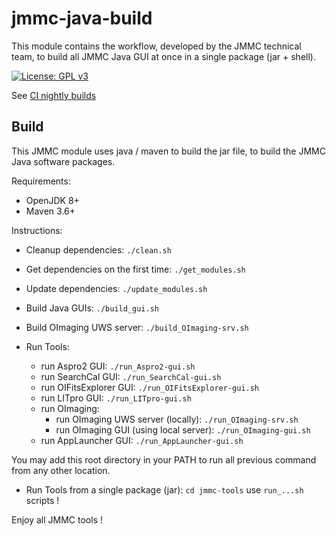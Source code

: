 # jmmc-java-build
This module contains the workflow, developed by the JMMC technical team, to build all JMMC Java GUI at once in a single package (jar + shell).

[![License: GPL v3](https://img.shields.io/badge/License-GPLv3-blue.svg)](LICENSE)

See [CI nightly builds](https://github.com/JMMC-OpenDev/jmmc-java-build/actions/workflows/build.yml)


## Build

This JMMC module uses java / maven to build the jar file, to build the JMMC Java software packages.

Requirements:
- OpenJDK 8+
- Maven 3.6+


Instructions:

- Cleanup dependencies:
`./clean.sh`

- Get dependencies on the first time:
`./get_modules.sh`

- Update dependencies:
`./update_modules.sh`

- Build Java GUIs:
`./build_gui.sh`

- Build OImaging UWS server:
`./build_OImaging-srv.sh`

- Run Tools:
  - run Aspro2 GUI:
      `./run_Aspro2-gui.sh`
  - run SearchCal GUI:
      `./run_SearchCal-gui.sh`
  - run OIFitsExplorer GUI:
      `./run_OIFitsExplorer-gui.sh`
  - run LITpro GUI:
      `./run_LITpro-gui.sh`
  - run OImaging:
      - run OImaging UWS server (locally):
          `./run_OImaging-srv.sh`
      - run OImaging GUI (using local server):
          `./run_OImaging-gui.sh`
  - run AppLauncher GUI:
      `./run_AppLauncher-gui.sh`

You may add this root directory in your PATH to run all previous command from any other location.

- Run Tools from a single package (jar):
  `cd jmmc-tools`
    use `run_...sh` scripts !


Enjoy all JMMC tools !

